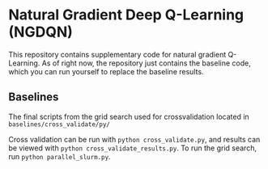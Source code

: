 # Natural Gradient Deep Q-Learning (NGDQN)

This repository contains supplementary code for natural gradient Q-Learning. As of right now, the repository just contains the baseline code, which you can run yourself to replace the baseline results. 

## Baselines
The final scripts from the grid search used for crossvalidation located in
```baselines/cross_validate/py/```

Cross validation can be run with `python cross_validate.py`, and results can be viewed with `python cross_validate_results.py`.  To run the grid search, run `python parallel_slurm.py`.

